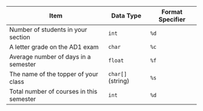 | Item                              | Data Type       | Format Specifier |
|-----------------------------------|-----------------|------------------|
| Number of students in your section | `int`           | `%d`             |
| A letter grade on the AD1 exam    | `char`          | `%c`             |
| Average number of days in a semester | `float`       | `%f`             |
| The name of the topper of your class | `char[]` (string) | `%s`           |
| Total number of courses in this semester | `int`      | `%d`             |

